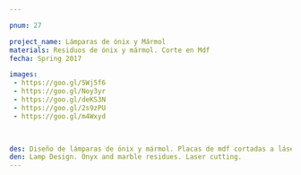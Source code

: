```yaml
---

pnum: 27

project_name: Lámparas de ónix y Mármol
materials: Residuos de ónix y mármol. Corte en Mdf
fecha: Spring 2017

images:
 - https://goo.gl/5Wj5f6
 - https://goo.gl/Noy3yr
 - https://goo.gl/deKS3N
 - https://goo.gl/2s9zPU
 - https://goo.gl/m4Wxyd
 


des: Diseño de lámparas de ónix y mármol. Placas de mdf cortadas a láser, piezas de residuos de ónix y mármol.
den: Lamp Design. Onyx and marble residues. Laser cutting.
---
```

